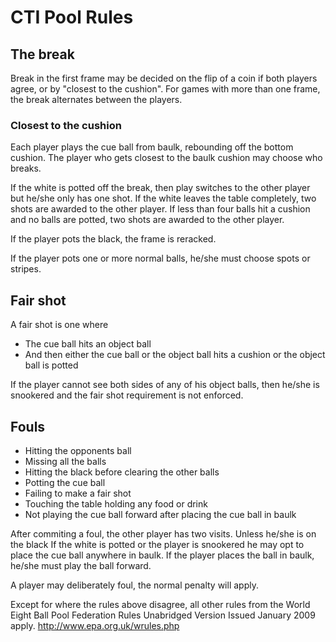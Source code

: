 # CTI Pool Rules

## The break
Break in the first frame may be decided on the flip of a coin if both players agree, or by "closest to the cushion".
For games with more than one frame, the break alternates between the players.

### Closest to the cushion

Each player plays the cue ball from baulk, rebounding off the bottom cushion. The player who gets closest to the baulk cushion may choose who breaks.

If the white is potted off the break, then play switches to the other player but he/she only has one shot.
If the white leaves the table completely, two shots are awarded to the other player.
If less than four balls hit a cushion and no balls are potted, two shots are awarded to the other player.

If the player pots the black, the frame is reracked.

If the player pots one or more normal balls, he/she must choose spots or stripes.

## Fair shot
A fair shot is one where
 - The cue ball hits an object ball 
 - And then either the cue ball or the object ball hits a cushion or the object ball is potted

If the player cannot see both sides of any of his object balls, then he/she is snookered and the fair shot requirement is not enforced.

## Fouls
 - Hitting the opponents ball
 - Missing all the balls
 - Hitting the black before clearing the other balls
 - Potting the cue ball
 - Failing to make a fair shot
 - Touching the table holding any food or drink
 - Not playing the cue ball forward after placing the cue ball in baulk

After commiting a foul, the other player has two visits.  Unless he/she is on the black
If the white is potted or the player is snookered he may opt to place the cue ball anywhere in baulk.
If the player places the ball in baulk, he/she must play the ball forward.

A player may deliberately foul, the normal penalty will apply.

Except for where the rules above disagree, all other rules from the World Eight Ball Pool Federation Rules Unabridged Version Issued January 2009 apply. http://www.epa.org.uk/wrules.php


